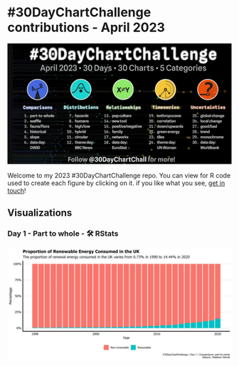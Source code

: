 \#30DayChartChallenge contributions - April 2023
================

![](Figures/2023_banner.jpg)

Welcome to my 2023 \#30DayChartChallenge repo. You can view for R code
used to create each figure by clicking on it. if you like what you see,
[get in touch](https://twitter.com/Oshodi_OS)!

## Visualizations

### Day 1 - Part to whole - 🛠️ RStats

![](Figures/day01_part-to-whole.png)
